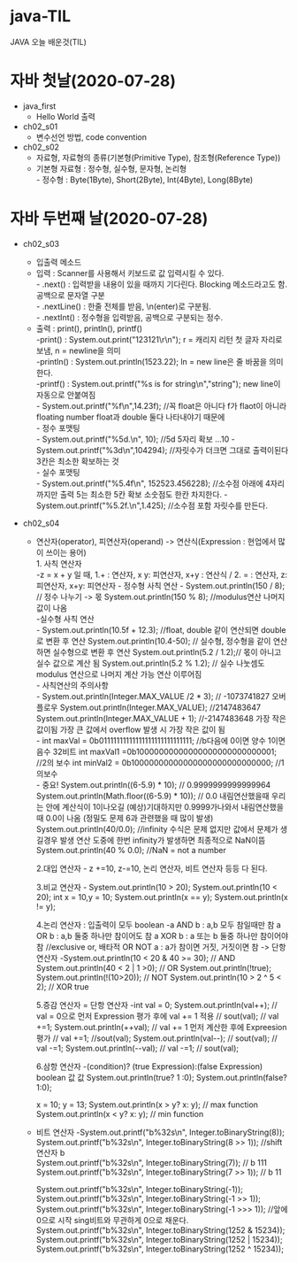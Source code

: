 # java-TIL
JAVA 오늘 배운것(TIL)

# 자바 첫날(2020-07-28)
- java_first
  - Hello World 출력
- ch02_s01
  - 변수선언 방법, code convention
- ch02_s02
  - 자료형, 자료형의 종류(기본형(Primitive Type), 참조형(Reference Type))
  - 기본형 자료형 : 정수형, 실수형, 문자형, 논리형</br>
        - 정수형 : Byte(1Byte), Short(2Byte), Int(4Byte), Long(8Byte)
# 자바 두번째 날(2020-07-28)
* ch02_s03
  * 입출력 메소드</br>
   - 입력 : Scanner를 사용해서 키보드로 값 입력시킬 수 있다.</br>
         - .next() : 입력받을 내용이 있을 때까지 기다린다. Blocking 메소드라고도 함.
                  공백으로 문자열 구분</br>
         - .nextLine() : 한줄 전체를 받음, \n(enter)로 구분됨. </br>
         - .nextInt() : 정수형을 입력받음, 공백으로 구분되는 정수.
    - 출력 : print(), println(), printf()</br>
        -print() :   System.out.print("123121\r\n"); r = 캐리지 리턴  첫 글자 자리로 보냄, n = newline을 의미</br>
        -println() : System.out.println(1523.22); ln = new line은 줄 바꿈을 의미한다.</br>
        -printf() :  System.out.printf("%s is for string\n","string"); new line이 자동으로 안붙여짐</br>
                 - System.out.printf("%f\n",14.23f); //꼭 float은 아니다 f가 flaot이 아니라
                    floating number float과 double 둘다 나타내야기 때문에</br>
                 - 정수 포맷팅</br>
                   -  System.out.printf("%5d.\n", 10); //5d 5자리 확보 ...10
                   - System.out.printf("%3d\n",104294); //자릿수가 더크면 그대로 출력이된다  3칸은 최소한 확보하는 것</br>
                 - 실수 포맷팅</br>
                   - System.out.printf("%5.4f\n", 152523.456228); //소수점 아래에 4자리까지만 출력 5는 최소한 5칸 확보 소숫점도 한칸 차지한다.
                   - System.out.printf("%5.2f.\n",1.425); //소수점 포함 자릿수를 만든다.
* ch02_s04
   * 연산자(operator), 피연산자(operand) -> 연산식(Expression : 현업에서 많이 쓰이는 용어)</br>
         1. 사칙 연산자</br>
             -z = x + y 일 때, 1.+ : 연산자,  x y: 피연산자, x+y : 연산식 / 2. = : 연산자, z: 피연산자, x+y: 피연산자
             - 정수형 사칙 연산
             - System.out.println(150 / 8); // 정수 나누기 -> 몫
              System.out.println(150 % 8); //modulus연산  나머지 값이 나옴</br>
         -실수형 사칙 연산</br>
             - System.out.println(10.5f + 12.3); //float, double 같이 연산되면 double로 변환 후 연산
               System.out.println(10.4-50); // 실수형, 정수형을 같이 연산하면 실수형으로 변환 후 연산
               System.out.println(5.2 / 1.2);// 몫이 아니고 실수 값으로 계산 됨
               System.out.println(5.2 % 1.2); // 실수 나눗셈도 modulus 연산으로 나머지 계산 가능 연산 이루어짐</br>
         - 사칙연산의 주의사항</br>
            - System.out.println(Integer.MAX_VALUE /2 * 3); // -1073741827 오버플로우
              System.out.println(Integer.MAX_VALUE); //2147483647
              System.out.println(Integer.MAX_VALUE + 1); //-2147483648 
              가장 작은 값이됨 가장 큰 값에서 overflow 발생 시 가장 작은 값이 됨</br>
         - int maxVal = 0b01111111111111111111111111111; //b다음에 0이면 양수 1이면 음수 32비트
           int maxVal1 =0b10000000000000000000000000001; //2의 보수
           int minVal2 = 0b10000000000000000000000000000; //1의보수</br>
         - 중요!
           System.out.println((6-5.9) * 10); // 0.9999999999999964
           System.out.println(Math.floor((6-5.9) * 10)); // 0.0 
           내림연산했을때 우리는 안에 계산식이 1이나오길 (예상)기대하지만 0.9999가나와서 내림연산했을때 0.0이 나옴
           (정밀도 문제 6과 관련했을 때 많이 발생)
           System.out.println(40/0.0); 
           //infinity 수식은 문제 없지만 값에서 문제가 생길경우 발생 연산 도중에 한번 infinity가 발생하면 최종적으로 NaN이뜸
           System.out.println(40 % 0.0); //NaN = not a number
        
        2.대입 연산자
             - z +=10, z-=10, 논리 연산자, 비트 연산자 등등 다 된다.</br>
      
        3.비교 연산자
             - System.out.println(10 > 20);
               System.out.println(10 < 20);
               int x = 10,y = 10;
               System.out.println(x == y);
               System.out.println(x != y);
       
        4.논리 연산자 : 입출력이 모두 boolean
           -a AND b : a,b 모두 참일때만 참
           a OR b : a,b 둘중 하나만 참이어도 참
           a XOR b : a 또는 b 둘중 하나만 참이어야 참 //exclusive or, 배타적 OR
           NOT a : a가 참이면 거짓, 거짓이면 참 -> 단항연산자
           -System.out.println(10 < 20 & 40 >= 30); // AND
            System.out.println(40 < 2 | 1 >0); // OR
            System.out.println(!true);
            System.out.println(!(10>20)); // NOT
            System.out.println(10 > 2 ^ 5 < 2); // XOR true
      
        5.증감 연산자 = 단항 연산자
            -int val = 0;
             System.out.println(val++); // val = 0으로 먼저 Expression 평가 후에 val += 1 적용
             // sout(val); // val +=1;
             System.out.println(++val); // val += 1 먼저 계산한 후에 Expreesion 평가
             // val +=1; //sout(val);
             System.out.println(val--);
            // sout(val); // val -=1;
            System.out.println(--val);
            // val -=1; // sout(val);
       
        6.삼항 연산자
     -(condition)? (true Expression):(false Expression)
       boolean             값                 값
       System.out.println(true? 1 :0);
       System.out.println(false? 1:0);

       x = 10; y = 13;
       System.out.println(x > y? x: y); // max function
       System.out.println(x < y? x: y); // min function
       
   - 비트 연산자
     -System.out.printf("b%32s\n", Integer.toBinaryString(8));       
      System.out.printf("b%32s\n", Integer.toBinaryString(8 >> 1)); //shift 연산자 b                             
      System.out.printf("b%32s\n", Integer.toBinaryString(7));      // b                             111
      System.out.printf("b%32s\n", Integer.toBinaryString(7 >> 1)); // b                              11
      
      System.out.printf("b%32s\n", Integer.toBinaryString(-1));
      System.out.printf("b%32s\n", Integer.toBinaryString(-1 >> 1));
      System.out.printf("b%32s\n", Integer.toBinaryString(-1 >>> 1));
      //앞에 0으로 시작 sing비트와 무관하게 0으로 채운다.
      System.out.printf("b%32s\n", Integer.toBinaryString(1252 & 15234));
      System.out.printf("b%32s\n", Integer.toBinaryString(1252 | 15234));
      System.out.printf("b%32s\n", Integer.toBinaryString(1252 ^ 15234));

             
